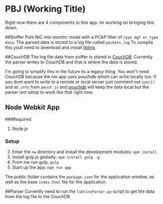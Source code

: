 # PBJ (Working Title) 

Right now there are 4 components to this app. Im working on bringing this down.

##Sniffer
Puts NIC into monitor mode with a PCAP filter of `type mgt or type data`.
The parsed data is stored to a log file called `packets.log`
To compile this youll need to download and install [libtins](https://github.com/mfontanini/libtins)

##CouchDB
The log file data from sniffer is stored in [CouchDB](http://couchdb.apache.org/).
Currently the parser writes to CouchDB and that is where the data is stored.

I'm going to simplify this in the future its a legacy thing. You won't need CouchDB because the nw app uses pouchdb which can write locally too. If you dont want to write to a remote or local server just comment out `sync()` and `db.info` from `pouch.js` and [pouchdb](http://pouchdb.com/) will keep the data local but the parser isnt setup to work like that right now.

## Node Webkit App

###Required
1. Node.js


### Setup


2. Enter the `nw` directory and install the development modules: `npm
   install`
3. Install gulp.js globally: `npm install gulp -g`
4. From nw run gulp: `gulp`
5. Start up the app: `npm run app`

The public folder contains the `package.json` for the application window, as well as the base `index.html` file for the application.


##Parser
Currently need to run the `libtinsParser.py` script to get the data from the log file to the CouchDB
